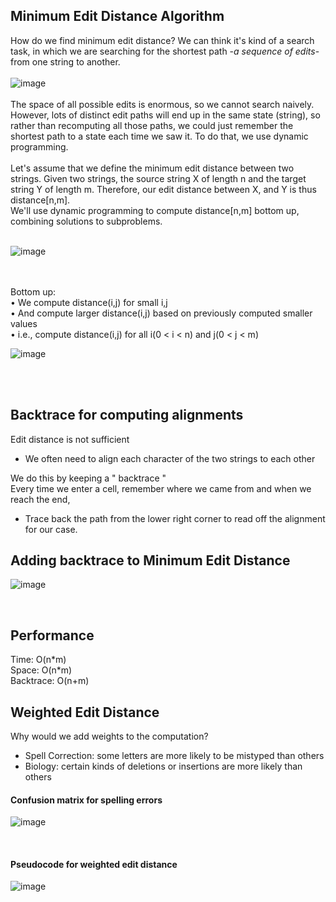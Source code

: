 ## Minimum Edit Distance Algorithm
How do we find minimum edit distance? We can think it's kind of a search task, 
in which we are searching for the shortest path -*a sequence of edits*- from one string to another.\
<br />
 ![image](https://user-images.githubusercontent.com/44132720/132943359-0cee527e-f733-4a8e-ba1d-330102daf65b.png)\
<br />
The space of all possible edits is enormous, so we cannot search naively. However, lots of distinct edit paths will end up in the same state (string), 
so rather than recomputing all those paths, we could just remember the shortest path to a state each time we saw it.
To do that, we use dynamic programming.\
<br />
Let's assume that we define the minimum edit distance between two strings. Given two strings, the source string X of length n and the target string Y of length m. 
Therefore, our edit distance between X, and Y is thus distance[n,m].\
We'll use dynamic programming to compute distance[n,m] bottom up, combining solutions to subproblems.\
<br />

![image](https://user-images.githubusercontent.com/44132720/132943371-45e34352-ada1-43fe-bc50-933c35be1b93.png)
<br />
<br />
<br />

Bottom up:\
• We compute distance(i,j) for small i,j\
• And compute larger distance(i,j) based on previously computed smaller values\
• i.e., compute distance(i,j) for all i(0 < i < n)  and j(0 < j < m)

![image](https://user-images.githubusercontent.com/44132720/132943352-a9c6b729-d1bd-4321-b172-3bf4c8d533d6.png)

<br />
<br />

## Backtrace for computing alignments

Edit distance is not sufficient
- We often need to align each character of the two strings to each other

We do this by keeping a " backtrace "\
Every time we enter a cell, remember where we came from and when we reach the end, 
- Trace back the path from the lower right corner to read off the alignment for our case.

## Adding backtrace to Minimum Edit Distance

![image](https://user-images.githubusercontent.com/44132720/132943659-7d5c5947-6490-4c7f-b8bb-67736e177f24.png)

<br />


## Performance
Time: O(n\*m)\
Space: O(n\*m)\
Backtrace: O(n+m)
<br />


## Weighted Edit Distance

Why would we add weights to the computation?
- Spell Correction: some letters are more likely to be mistyped than others
- Biology: certain kinds of deletions or insertions are more likely than others

#### Confusion matrix for spelling errors

![image](https://user-images.githubusercontent.com/44132720/132943896-ad51db65-d8bd-4f94-bf14-29c7e6ad99a1.png)

<br />

#### Pseudocode for weighted edit distance

![image](https://user-images.githubusercontent.com/44132720/132943921-91cfb619-4d1a-4078-a24a-d8917566da00.png)


